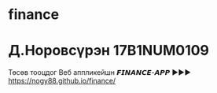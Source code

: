 # finance 
# Д.Норовсүрэн 17B1NUM0109
Төсөв тооцдог Веб аппликейшн 𝙁𝙄𝙉𝘼𝙉𝘾𝙀-𝘼𝙋𝙋 ►►► https://nogy88.github.io/finance/ 
